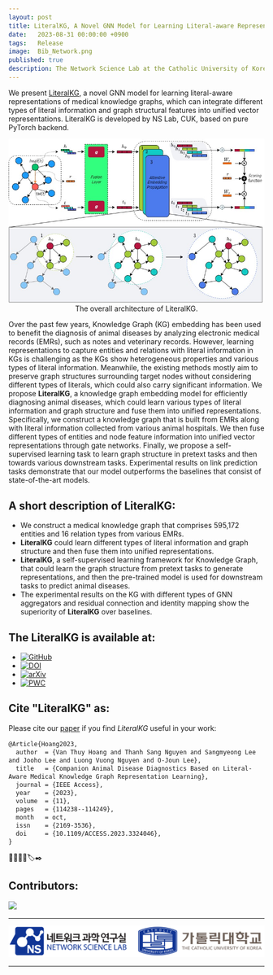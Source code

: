 ```yaml
---
layout: post
title: LiteralKG, A Novel GNN Model for Learning Literal-aware Representations of Medical Knowledge Graphs
date:   2023-08-31 00:00:00 +0900
tags:   Release
image:  Bib_Network.png
published: true
description: The Network Science Lab at the Catholic University of Korea releases LiteralKG, a novel GNN model for learning literal-aware representations of medical knowledge graphs to integrate literal information and graph structural features into unified vector representations.
---
```


We present [LiteralKG](https://github.com/NSLab-CUK/LiteralKG), a novel GNN model for learning literal-aware representations of medical knowledge graphs, which can integrate different types of literal information and graph structural features into unified vector representations. LiteralKG is developed by NS Lab, CUK, based on pure PyTorch backend.

<p align="center">
  <img src="/images/LiteralKG.jpg" alt="LiteralKG Architecture" width="800">
  <br>
  <b></b> The overall architecture of LiteralKG.
</p>

Over the past few years, Knowledge Graph (KG) embedding has been used to benefit the diagnosis of animal diseases by analyzing electronic medical records (EMRs), such as notes and veterinary records. However, learning representations to capture entities and relations with literal information in KGs is challenging as the KGs show heterogeneous properties and various types of literal information. Meanwhile, the existing methods mostly aim to preserve graph structures surrounding target nodes without considering different types of literals, which could also carry significant information. We propose **LiteralKG**, a knowledge graph embedding model for efficiently diagnosing animal diseases, which could learn various types of literal information and graph structure and fuse them into unified representations. Specifically, we construct a knowledge graph that is built from EMRs along with literal information collected from various animal hospitals. We then fuse different types of entities and node feature information into unified vector representations through gate networks. Finally, we propose a self-supervised learning task to learn graph structure in pretext tasks and then towards various downstream tasks. Experimental results on link prediction tasks demonstrate that our model outperforms the baselines that consist of state-of-the-art models.

## A short description of **LiteralKG**:

- We construct a medical knowledge graph that comprises 595,172 entities and 16 relation types from various EMRs.
- **LiteralKG** could learn different types of literal information and graph structure and then fuse them into unified representations.
- **LiteralKG**, a self-supervised learning framework for Knowledge Graph, that could learn the graph structure from pretext tasks to generate representations, and then the pre-trained model is used for downstream tasks to predict animal diseases.
- The experimental results on the KG with different types of GNN aggregators and residual connection and identity mapping show the superiority of **LiteralKG** over baselines.

## The **LiteralKG** is available at:
* [![GitHub](https://img.shields.io/badge/GitHub-Data%20&%20Code-9B9B9B?style=flat-square&logo=GitHub)](https://github.com/NSLab-CUK/LiteralKG)
* [![DOI](http://img.shields.io/:DOI-10.1109/ACCESS.2023.3324046-FAB70C?style=flat-square&logo=doi)](https://doi.org/10.1109/ACCESS.2023.3324046)
* [![arXiv](https://img.shields.io/badge/arXiv-2309.03219-b31b1b?style=flat-square&logo=arxiv&logoColor=red)](https://arxiv.org/abs/2309.03219)
* [![PWC](https://custom-icon-badges.demolab.com/badge/Papers%20With%20Code-LiteralKG-21CBCE?style=flat-square&logo=paperswithcode)](https://paperswithcode.com/paper/companion-animal-disease-diagnostics-based-on)


## Cite "**LiteralKG**" as:

Please cite our [paper](https://ieeexplore.ieee.org/abstract/document/10283810) if you find *LiteralKG* useful in your work:
```
@Article{Hoang2023,
  author  = {Van Thuy Hoang and Thanh Sang Nguyen and Sangmyeong Lee and Jooho Lee and Luong Vuong Nguyen and O-Joun Lee},
  title   = {Companion Animal Disease Diagnostics Based on Literal-Aware Medical Knowledge Graph Representation Learning},
  journal = {IEEE Access},
  year    = {2023},
  volume  = {11},
  pages   = {114238--114249},
  month   = oct,
  issn    = {2169-3536},
  doi     = {10.1109/ACCESS.2023.3324046},
}
```

:page_facing_up::woman_technologist::bookmark_tabs::label::black_nib:	

## Contributors: 

<a href="https://github.com/NSLab-CUK/LiteralKG/graphs/contributors">
  <img src="https://contrib.rocks/image?repo=NSLab-CUK/LiteralKG" />
</a>

***

<a href="https://nslab-cuk.github.io/"><img src="https://github.com/NSLab-CUK/NSLab-CUK/raw/main/Logo_Dual_Wide.png"/></a>

***

